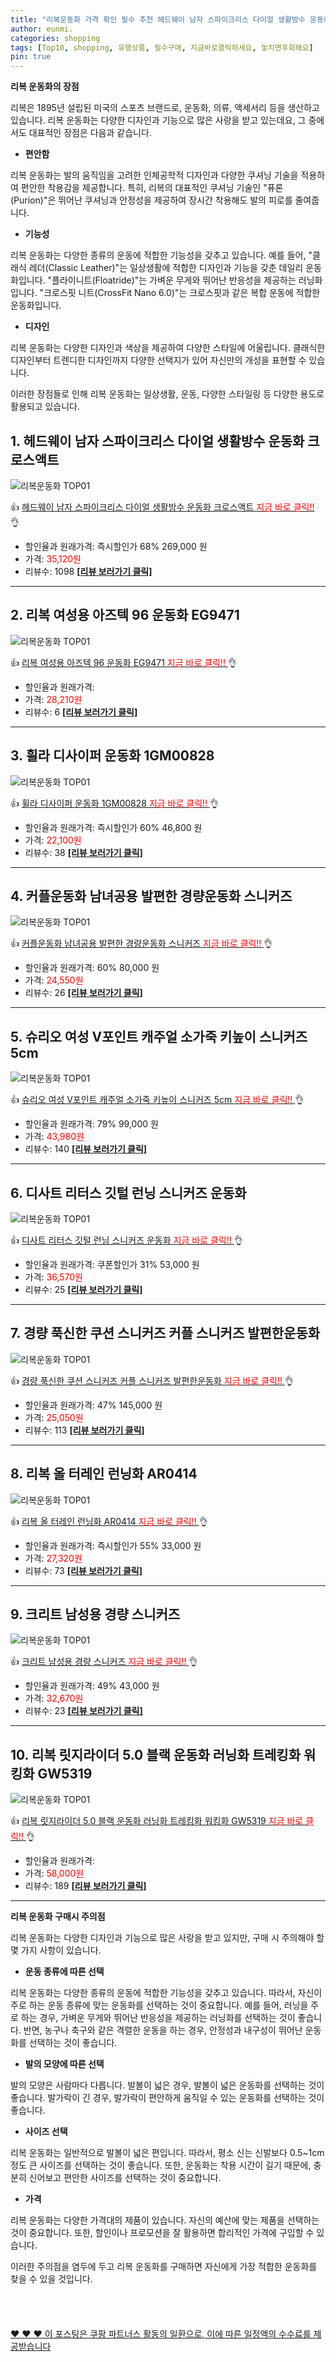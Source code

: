 ```yaml
---
title: "리복운동화 가격 확인 필수 추천 헤드웨이 남자 스파이크리스 다이얼 생활방수 운동화 크로스액트 비교 장점 구매가이드"
author: eunmi.
categories: shopping
tags: [Top10, shopping, 유행상품, 필수구매, 지금바로클릭하세요, 놓치면후회해요]
pin: true
---
```

**리복 운동화의 장점**

리복은 1895년 설립된 미국의 스포츠 브랜드로, 운동화, 의류, 액세서리 등을 생산하고 있습니다. 리복 운동화는 다양한 디자인과 기능으로 많은 사랑을 받고 있는데요, 그 중에서도 대표적인 장점은 다음과 같습니다.

* **편안함**

리복 운동화는 발의 움직임을 고려한 인체공학적 디자인과 다양한 쿠셔닝 기술을 적용하여 편안한 착용감을 제공합니다. 특히, 리복의 대표적인 쿠셔닝 기술인 "퓨론(Purion)"은 뛰어난 쿠셔닝과 안정성을 제공하여 장시간 착용해도 발의 피로를 줄여줍니다.

* **기능성**

리복 운동화는 다양한 종류의 운동에 적합한 기능성을 갖추고 있습니다. 예를 들어, "클래식 레더(Classic Leather)"는 일상생활에 적합한 디자인과 기능을 갖춘 데일리 운동화입니다. "플라이니트(Floatride)"는 가벼운 무게와 뛰어난 반응성을 제공하는 러닝화입니다. "크로스핏 니트(CrossFit Nano 6.0)"는 크로스핏과 같은 복합 운동에 적합한 운동화입니다.

* **디자인**

리복 운동화는 다양한 디자인과 색상을 제공하여 다양한 스타일에 어울립니다. 클래식한 디자인부터 트렌디한 디자인까지 다양한 선택지가 있어 자신만의 개성을 표현할 수 있습니다.

이러한 장점들로 인해 리복 운동화는 일상생활, 운동, 다양한 스타일링 등 다양한 용도로 활용되고 있습니다.

   

## 1. 헤드웨이 남자 스파이크리스 다이얼 생활방수 운동화 크로스액트

![리복운동화 TOP01](https://thumbnail10.coupangcdn.com/thumbnails/remote/230x230ex/image/vendor_inventory/1513/0258611451b5a4855213ec62fc480ba94b5fe0000c1fe5ce5b073c9d3851.jpg)


👍 [헤드웨이 남자 스파이크리스 다이얼 생활방수 운동화 크로스액트 <font color=red> 지금 바로 클릭!! </font> ](https://link.coupang.com/re/AFFSDP?lptag=AF3617701&subid=GithubCoopas&pageKey=6768475333&traceid=V0-153&itemId=15884858340&vendorItemId=83093240683) 👌 


- 할인율과 원래가격: 즉시할인가 68%  269,000   원
- 가격: <span style='color:red'>35,120원</span>
- 리뷰수: 1098  [**[리뷰 보러가기 클릭]**](https://link.coupang.com/re/AFFSDP?lptag=AF3617701&subid=GithubCoopas&pageKey=6768475333&traceid=V0-153&itemId=15884858340&vendorItemId=83093240683)

---


   

## 2. 리복 여성용 아즈텍 96 운동화 EG9471

![리복운동화 TOP01](https://thumbnail10.coupangcdn.com/thumbnails/remote/230x230ex/image/retail/images/2894737389552134-b1a3e485-52b1-4cc3-b02e-6753975e8b48.jpg)


👍 [리복 여성용 아즈텍 96 운동화 EG9471 <font color=red> 지금 바로 클릭!! </font> ](https://link.coupang.com/re/AFFSDP?lptag=AF3617701&subid=GithubCoopas&pageKey=6453545422&traceid=V0-153&itemId=14019060101&vendorItemId=81267585870) 👌 


- 할인율과 원래가격: 
- 가격: <span style='color:red'>28,210원</span>
- 리뷰수: 6  [**[리뷰 보러가기 클릭]**](https://link.coupang.com/re/AFFSDP?lptag=AF3617701&subid=GithubCoopas&pageKey=6453545422&traceid=V0-153&itemId=14019060101&vendorItemId=81267585870)

---


   

## 3. 휠라 디사이퍼 운동화 1GM00828

![리복운동화 TOP01](https://thumbnail10.coupangcdn.com/thumbnails/remote/230x230ex/image/retail/images/2022/01/26/14/6/38585604-a54b-440e-a464-44b39efb0e67.jpg)


👍 [휠라 디사이퍼 운동화 1GM00828 <font color=red> 지금 바로 클릭!! </font> ](https://link.coupang.com/re/AFFSDP?lptag=AF3617701&subid=GithubCoopas&pageKey=6329223903&traceid=V0-153&itemId=13079776481&vendorItemId=80341390217) 👌 


- 할인율과 원래가격: 즉시할인가 60%  46,800   원
- 가격: <span style='color:red'>22,100원</span>
- 리뷰수: 38  [**[리뷰 보러가기 클릭]**](https://link.coupang.com/re/AFFSDP?lptag=AF3617701&subid=GithubCoopas&pageKey=6329223903&traceid=V0-153&itemId=13079776481&vendorItemId=80341390217)

---


   

## 4. 커플운동화 남녀공용 발편한 경량운동화 스니커즈

![리복운동화 TOP01](https://thumbnail8.coupangcdn.com/thumbnails/remote/230x230ex/image/vendor_inventory/535e/f30e9b36e7a89ba8b946fb6bf4577ca690c7770b340b7b24e032ea95984f.jpg)


👍 [커플운동화 남녀공용 발편한 경량운동화 스니커즈 <font color=red> 지금 바로 클릭!! </font> ](https://link.coupang.com/re/AFFSDP?lptag=AF3617701&subid=GithubCoopas&pageKey=7107804289&traceid=V0-153&itemId=17759766847&vendorItemId=84924093605) 👌 


- 할인율과 원래가격: 60%  80,000   원
- 가격: <span style='color:red'>24,550원</span>
- 리뷰수: 26  [**[리뷰 보러가기 클릭]**](https://link.coupang.com/re/AFFSDP?lptag=AF3617701&subid=GithubCoopas&pageKey=7107804289&traceid=V0-153&itemId=17759766847&vendorItemId=84924093605)

---


   

## 5. 슈리오 여성 V포인트 캐주얼 소가죽 키높이 스니커즈 5cm

![리복운동화 TOP01](https://thumbnail7.coupangcdn.com/thumbnails/remote/230x230ex/image/vendor_inventory/3dbb/3adb156a275eae2aa1d9a36d9f14284b9c709ca5283f4e9307c012d9efe5.jpg)


👍 [슈리오 여성 V포인트 캐주얼 소가죽 키높이 스니커즈 5cm <font color=red> 지금 바로 클릭!! </font> ](https://link.coupang.com/re/AFFSDP?lptag=AF3617701&subid=GithubCoopas&pageKey=7107723911&traceid=V0-153&itemId=19144333736&vendorItemId=86263518721) 👌 


- 할인율과 원래가격: 79%  99,000   원
- 가격: <span style='color:red'>43,980원</span>
- 리뷰수: 140  [**[리뷰 보러가기 클릭]**](https://link.coupang.com/re/AFFSDP?lptag=AF3617701&subid=GithubCoopas&pageKey=7107723911&traceid=V0-153&itemId=19144333736&vendorItemId=86263518721)

---


   

## 6. 디사트 리터스 깃털 런닝 스니커즈 운동화

![리복운동화 TOP01](https://thumbnail7.coupangcdn.com/thumbnails/remote/230x230ex/image/vendor_inventory/9033/de621f7d4ba30feaacab6baee44622f32fbd38dd24601e7dfdecf49de33e.jpg)


👍 [디사트 리터스 깃털 런닝 스니커즈 운동화 <font color=red> 지금 바로 클릭!! </font> ](https://link.coupang.com/re/AFFSDP?lptag=AF3617701&subid=GithubCoopas&pageKey=6675267816&traceid=V0-153&itemId=15373385064&vendorItemId=85847699054) 👌 


- 할인율과 원래가격: 쿠폰할인가 31%  53,000   원
- 가격: <span style='color:red'>36,570원</span>
- 리뷰수: 25  [**[리뷰 보러가기 클릭]**](https://link.coupang.com/re/AFFSDP?lptag=AF3617701&subid=GithubCoopas&pageKey=6675267816&traceid=V0-153&itemId=15373385064&vendorItemId=85847699054)

---


   

## 7. 경량 푹신한 쿠션 스니커즈 커플 스니커즈 발편한운동화

![리복운동화 TOP01](https://thumbnail8.coupangcdn.com/thumbnails/remote/230x230ex/image/vendor_inventory/535e/f30e9b36e7a89ba8b946fb6bf4577ca690c7770b340b7b24e032ea95984f.jpg)


👍 [경량 푹신한 쿠션 스니커즈 커플 스니커즈 발편한운동화 <font color=red> 지금 바로 클릭!! </font> ](https://link.coupang.com/re/AFFSDP?lptag=AF3617701&subid=GithubCoopas&pageKey=6982570897&traceid=V0-153&itemId=17062129520&vendorItemId=84236407736) 👌 


- 할인율과 원래가격: 47%  145,000   원
- 가격: <span style='color:red'>25,050원</span>
- 리뷰수: 113  [**[리뷰 보러가기 클릭]**](https://link.coupang.com/re/AFFSDP?lptag=AF3617701&subid=GithubCoopas&pageKey=6982570897&traceid=V0-153&itemId=17062129520&vendorItemId=84236407736)

---


   

## 8. 리복 올 터레인 런닝화 AR0414

![리복운동화 TOP01](https://thumbnail6.coupangcdn.com/thumbnails/remote/230x230ex/image/retail/images/7112156965095261-29a7f01b-4a8e-4c4c-839c-fc3e367b886c.jpg)


👍 [리복 올 터레인 런닝화 AR0414 <font color=red> 지금 바로 클릭!! </font> ](https://link.coupang.com/re/AFFSDP?lptag=AF3617701&subid=GithubCoopas&pageKey=6216734972&traceid=V0-153&itemId=12419944292&vendorItemId=79689294911) 👌 


- 할인율과 원래가격: 즉시할인가 55%  33,000   원
- 가격: <span style='color:red'>27,320원</span>
- 리뷰수: 73  [**[리뷰 보러가기 클릭]**](https://link.coupang.com/re/AFFSDP?lptag=AF3617701&subid=GithubCoopas&pageKey=6216734972&traceid=V0-153&itemId=12419944292&vendorItemId=79689294911)

---


   

## 9. 크리트 남성용 경량 스니커즈

![리복운동화 TOP01](https://thumbnail9.coupangcdn.com/thumbnails/remote/230x230ex/image/vendor_inventory/7153/cdd1d5ae9dff0125c75d6089a0c888b48a0f01ff2e6aafb9c85abf492b23.jpg)


👍 [크리트 남성용 경량 스니커즈 <font color=red> 지금 바로 클릭!! </font> ](https://link.coupang.com/re/AFFSDP?lptag=AF3617701&subid=GithubCoopas&pageKey=7534087409&traceid=V0-153&itemId=19789666821&vendorItemId=86892312479) 👌 


- 할인율과 원래가격: 49%  43,000   원
- 가격: <span style='color:red'>32,670원</span>
- 리뷰수: 23  [**[리뷰 보러가기 클릭]**](https://link.coupang.com/re/AFFSDP?lptag=AF3617701&subid=GithubCoopas&pageKey=7534087409&traceid=V0-153&itemId=19789666821&vendorItemId=86892312479)

---


   

## 10. 리복 릿지라이더 5.0 블랙 운동화 러닝화 트레킹화 워킹화 GW5319

![리복운동화 TOP01](https://thumbnail7.coupangcdn.com/thumbnails/remote/230x230ex/image/vendor_inventory/23ce/09809ba7b5851f8e884218ec4d267f799b44b5efec0f67b2092c95964b3d.jpg)


👍 [리복 릿지라이더 5.0 블랙 운동화 러닝화 트레킹화 워킹화 GW5319 <font color=red> 지금 바로 클릭!! </font> ](https://link.coupang.com/re/AFFSDP?lptag=AF3617701&subid=GithubCoopas&pageKey=7314904987&traceid=V0-153&itemId=18747815856&vendorItemId=87665884424) 👌 


- 할인율과 원래가격: 
- 가격: <span style='color:red'>58,000원</span>
- 리뷰수: 189  [**[리뷰 보러가기 클릭]**](https://link.coupang.com/re/AFFSDP?lptag=AF3617701&subid=GithubCoopas&pageKey=7314904987&traceid=V0-153&itemId=18747815856&vendorItemId=87665884424)

---
**리복 운동화 구매시 주의점**

리복 운동화는 다양한 디자인과 기능으로 많은 사랑을 받고 있지만, 구매 시 주의해야 할 몇 가지 사항이 있습니다.

* **운동 종류에 따른 선택**

리복 운동화는 다양한 종류의 운동에 적합한 기능성을 갖추고 있습니다. 따라서, 자신이 주로 하는 운동 종류에 맞는 운동화를 선택하는 것이 중요합니다. 예를 들어, 러닝을 주로 하는 경우, 가벼운 무게와 뛰어난 반응성을 제공하는 러닝화를 선택하는 것이 좋습니다. 반면, 농구나 축구와 같은 격렬한 운동을 하는 경우, 안정성과 내구성이 뛰어난 운동화를 선택하는 것이 좋습니다.

* **발의 모양에 따른 선택**

발의 모양은 사람마다 다릅니다. 발볼이 넓은 경우, 발볼이 넓은 운동화를 선택하는 것이 좋습니다. 발가락이 긴 경우, 발가락이 편안하게 움직일 수 있는 운동화를 선택하는 것이 좋습니다.

* **사이즈 선택**

리복 운동화는 일반적으로 발볼이 넓은 편입니다. 따라서, 평소 신는 신발보다 0.5~1cm 정도 큰 사이즈를 선택하는 것이 좋습니다. 또한, 운동화는 착용 시간이 길기 때문에, 충분히 신어보고 편안한 사이즈를 선택하는 것이 중요합니다.

* **가격**

리복 운동화는 다양한 가격대의 제품이 있습니다. 자신의 예산에 맞는 제품을 선택하는 것이 중요합니다. 또한, 할인이나 프로모션을 잘 활용하면 합리적인 가격에 구입할 수 있습니다.

이러한 주의점을 염두에 두고 리복 운동화를 구매하면 자신에게 가장 적합한 운동화를 찾을 수 있을 것입니다.<br><br><br><br><br> [ ❤ ❤ ❤ 이 포스팅은 쿠팡 파트너스 활동의 일환으로, 이에 따른 일정액의 수수료를 제공받습니다](https://link.coupang.com/a/bcEFyh)